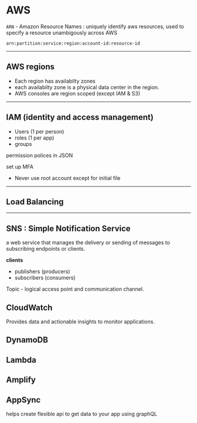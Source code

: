# AWS

`ARN` - Amazon Resource Names : uniquely identify aws resources, used to specify a resource unambigously across AWS

```
arn:partition:service:region:account-id:resource-id
```

---

## AWS regions

- Each region has availabilty zones
- each availabilty zone is a physical data center in the region.
- AWS consoles are region scoped (except IAM & S3)

---

## IAM (identity and access management)
- Users (1 per person)
- roles (1 per app)
- groups 

permission polices in JSON

set up MFA

- Never use root account except for initial file

---

## Load Balancing 



---

## SNS : Simple Notification Service

a web service that manages the delivery or sending of messages to subscribing endpoints or clients.

**clients**

- publishers (producers)
- subscribers (consumers)

Topic - logical access point and communication channel.

## CloudWatch

Provides data and actionable insights to monitor applications.

## DynamoDB

## Lambda

## Amplify

## AppSync

helps create flexible api to get data to your app using graphQL
